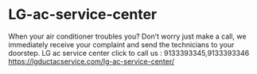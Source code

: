 # LG-ac-service-center
When your air conditioner troubles you? Don’t worry just make a call, we immediately receive your complaint and send the technicians to your doorstep. LG ac service center click to call us : 9133393345,9133393346  https://lgductacservice.com/lg-ac-service-center/

